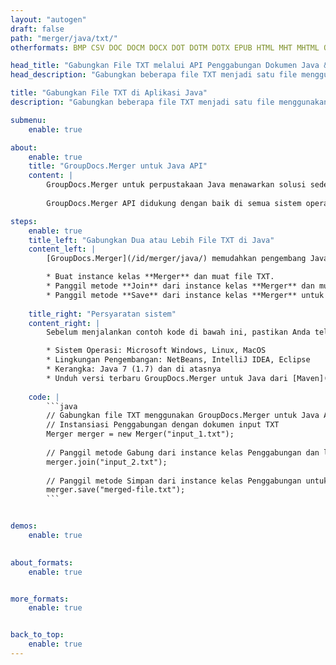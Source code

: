 ```yaml
---
layout: "autogen"
draft: false
path: "merger/java/txt/"
otherformats: BMP CSV DOC DOCM DOCX DOT DOTM DOTX EPUB HTML MHT MHTML ODP ODS ODT OTP OTT PDF PNG POTM POTX PPS PPSM PPSX PPT PPTM PPTX PS RTF TEX TIF TIFF TSV VDX VSDM VSDX VSSM VSSX VSTM VSTX VSX VTX XLAM XLS XLSB XLSM XLSX XLT XLTM XLTX XPS

head_title: "Gabungkan File TXT melalui API Penggabungan Dokumen Java & J2SE"
head_description: "Gabungkan beberapa file TXT menjadi satu file menggunakan API penggabungan dokumen Java dengan semua data, gaya, dan pemformatan sebagai dokumen sumber."

title: "Gabungkan File TXT di Aplikasi Java"
description: "Gabungkan beberapa file TXT menjadi satu file menggunakan API penggabungan dokumen Java. Gabungkan halaman atau rentang halaman yang dipilih dari berbagai dokumen sumber menjadi satu dokumen hasil dengan semua data, gaya, dan pemformatan sebagai dokumen sumber."

submenu:
    enable: true

about:
    enable: true
    title: "GroupDocs.Merger untuk Java API"
    content: |
        GroupDocs.Merger untuk perpustakaan Java menawarkan solusi sederhana untuk menggabungkan & membagi dengan aman antara berbagai format dokumen termasuk PDF, Microsoft Office (Word, Excel, PowerPoint, OneNote), OpenDocument, HTML, gambar dan banyak lainnya dalam aplikasi .NET. Dengan menambahkan hanya beberapa baris kode, lakukan beberapa operasi dokumen seperti memindahkan, menghapus, memutar, menukar, mengekstrak, atau mengubah orientasi halaman di dalam dokumen. API penggabungan dokumen juga mendukung pratinjau halaman dokumen sebagai gambar untuk menganalisis struktur dokumen, pemformatan, dan konten pada halaman.
        
        GroupDocs.Merger API didukung dengan baik di semua sistem operasi utama dan versi Java termasuk J2SE 7.0 (1.7), J2SE 8.0 (1.8) dan Java 10.

steps:
    enable: true
    title_left: "Gabungkan Dua atau Lebih File TXT di Java"
    content_left: |
        [GroupDocs.Merger](/id/merger/java/) memudahkan pengembang Java untuk menggabungkan beberapa file TXT dengan menerapkan beberapa langkah mudah.

        * Buat instance kelas **Merger** dan muat file TXT.
        * Panggil metode **Join** dari instance kelas **Merger** dan muat file TXT lainnya.
        * Panggil metode **Save** dari instance kelas **Merger** untuk menyimpan dokumen yang digabungkan.
        
    title_right: "Persyaratan sistem"
    content_right: |
        Sebelum menjalankan contoh kode di bawah ini, pastikan Anda telah menginstal prasyarat berikut di sistem Anda.

        * Sistem Operasi: Microsoft Windows, Linux, MacOS
        * Lingkungan Pengembangan: NetBeans, IntelliJ IDEA, Eclipse
        * Kerangka: Java 7 (1.7) dan di atasnya
        * Unduh versi terbaru GroupDocs.Merger untuk Java dari [Maven](https://repository.groupdocs.com/webapp/#/artifacts/browse/tree/General/repo/com/groupdocs/groupdocs-merger)
        
    code: |
        ```java
        // Gabungkan file TXT menggunakan GroupDocs.Merger untuk Java API
        // Instansiasi Penggabungan dengan dokumen input TXT
        Merger merger = new Merger("input_1.txt");
        
        // Panggil metode Gabung dari instance kelas Penggabungan dan lewati jalur dokumen sumber kedua
        merger.join("input_2.txt");
            
        // Panggil metode Simpan dari instance kelas Penggabungan untuk menyimpan dokumen yang digabungkan
        merger.save("merged-file.txt");        
        ```        


demos:
    enable: true
        

about_formats:
    enable: true


more_formats:
    enable: true


back_to_top:
    enable: true
---
```

